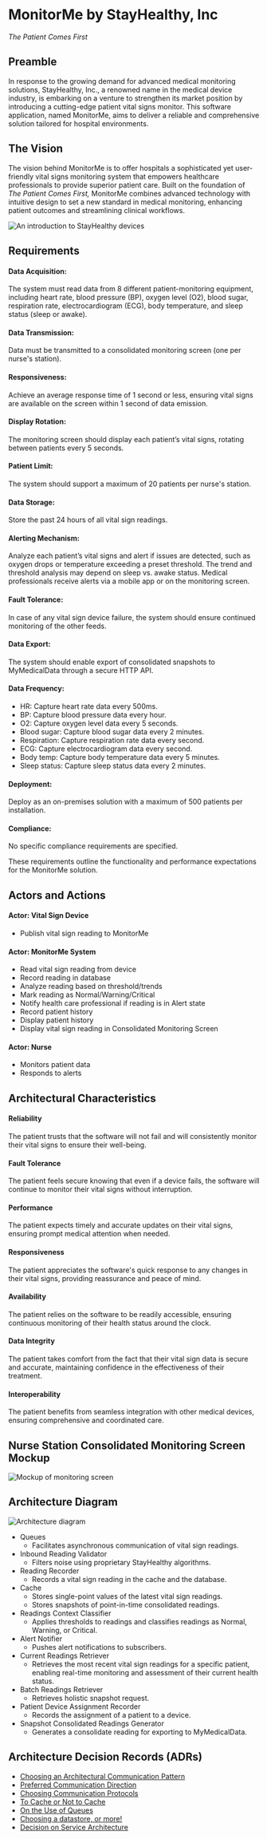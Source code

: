 # MonitorMe by StayHealthy, Inc

_The Patient Comes First_

## Preamble

In response to the growing demand for advanced medical monitoring solutions, StayHealthy, Inc., a renowned name in the medical device industry, is embarking on a venture to strengthen its market position by introducing a cutting-edge patient vital signs monitor. This software application, named MonitorMe, aims to deliver a reliable and comprehensive solution tailored for hospital environments.

## The Vision

The vision behind MonitorMe is to offer hospitals a sophisticated yet user-friendly vital signs monitoring system that empowers healthcare professionals to provide superior patient care. Built on the foundation of _The Patient Comes First,_ MonitorMe combines advanced technology with intuitive design to set a new standard in medical monitoring, enhancing patient outcomes and streamlining clinical workflows.

![An introduction to StayHealthy devices](/images/StayHealthy.jpg)

## Requirements

#### Data Acquisition:

The system must read data from 8 different patient-monitoring equipment, including heart rate, blood pressure (BP), oxygen level (O2), blood sugar, respiration rate, electrocardiogram (ECG), body temperature, and sleep status (sleep or awake).

#### Data Transmission:

Data must be transmitted to a consolidated monitoring screen (one per nurse's station).

#### Responsiveness:

Achieve an average response time of 1 second or less, ensuring vital signs are available on the screen within 1 second of data emission.

#### Display Rotation:

The monitoring screen should display each patient’s vital signs, rotating between patients every 5 seconds.

#### Patient Limit:

The system should support a maximum of 20 patients per nurse's station.

#### Data Storage:

Store the past 24 hours of all vital sign readings.

#### Alerting Mechanism:

Analyze each patient’s vital signs and alert if issues are detected, such as oxygen drops or temperature exceeding a preset threshold. The trend and threshold analysis may depend on sleep vs. awake status. Medical professionals receive alerts via a mobile app or on the monitoring screen.

#### Fault Tolerance:

In case of any vital sign device failure, the system should ensure continued monitoring of the other feeds.

#### Data Export:

The system should enable export of consolidated snapshots to MyMedicalData through a secure HTTP API.

#### Data Frequency:

- HR: Capture heart rate data every 500ms.
- BP: Capture blood pressure data every hour.
- O2: Capture oxygen level data every 5 seconds.
- Blood sugar: Capture blood sugar data every 2 minutes.
- Respiration: Capture respiration rate data every second.
- ECG: Capture electrocardiogram data every second.
- Body temp: Capture body temperature data every 5 minutes.
- Sleep status: Capture sleep status data every 2 minutes.

#### Deployment:

Deploy as an on-premises solution with a maximum of 500 patients per installation.

#### Compliance:

No specific compliance requirements are specified.

These requirements outline the functionality and performance expectations for the MonitorMe solution.

## Actors and Actions

#### Actor: Vital Sign Device

- Publish vital sign reading to MonitorMe

#### Actor: MonitorMe System

- Read vital sign reading from device
- Record reading in database
- Analyze reading based on threshold/trends
- Mark reading as Normal/Warning/Critical
- Notify health care professional if reading is in Alert state
- Record patient history
- Display patient history
- Display vital sign reading in Consolidated Monitoring Screen

#### Actor: Nurse

- Monitors patient data
- Responds to alerts

## Architectural Characteristics

#### Reliability

The patient trusts that the software will not fail and will consistently monitor their vital signs to ensure their well-being.

#### Fault Tolerance

The patient feels secure knowing that even if a device fails, the software will continue to monitor their vital signs without interruption.

#### Performance

The patient expects timely and accurate updates on their vital signs, ensuring prompt medical attention when needed.

#### Responsiveness

The patient appreciates the software's quick response to any changes in their vital signs, providing reassurance and peace of mind.

#### Availability

The patient relies on the software to be readily accessible, ensuring continuous monitoring of their health status around the clock.

#### Data Integrity

The patient takes comfort from the fact that their vital sign data is secure and accurate, maintaining confidence in the effectiveness of their treatment.

#### Interoperability

The patient benefits from seamless integration with other medical devices, ensuring comprehensive and coordinated care.

## Nurse Station Consolidated Monitoring Screen Mockup

![Mockup of monitoring screen](/images/Mockup.jpg)

## Architecture Diagram

![Architecture diagram](/images/ArchDiagram.jpg)

- Queues
  - Facilitates asynchronous communication of vital sign readings.
- Inbound Reading Validator
  - Filters noise using proprietary StayHealthy algorithms.
- Reading Recorder
  - Records a vital sign reading in the cache and the database.
- Cache
  - Stores single-point values of the latest vital sign readings.
  - Stores snapshots of point-in-time consolidated readings.
- Readings Context Classifier
  - Applies thresholds to readings and classifies readings as Normal, Warning, or Critical.
- Alert Notifier
  - Pushes alert notifications to subscribers.
- Current Readings Retriever
  - Retrieves the most recent vital sign readings for a specific patient, enabling real-time monitoring and assessment of their current health status.
- Batch Readings Retriever
  - Retrieves holistic snapshot request.
- Patient Device Assignment Recorder
  - Records the assignment of a patient to a device.
- Snapshot Consolidated Readings Generator
  - Generates a consolidate reading for exporting to MyMedicalData.

## Architecture Decision Records (ADRs)

- [Choosing an Architectural Communication Pattern](/ADRs/01-CommunicationPattern-UsingEventPubSub.md)
- [Preferred Communication Direction](/ADRs/02-CommunicationDirection-Push.md)
- [Choosing Communication Protocols](/ADRs/03-CommunicationProtocols-UNDECIDED.md)
- [To Cache or Not to Cache](/ADRs/04-Caching-Yes.md)
- [On the Use of Queues](/ADRs/05-Queuing-Yes.md)
- [Choosing a datastore, or more!](/ADRs/06-Datastores-UNDECIDED.md)
- [Decision on Service Architecture](/ADRs/07-ServiceSingularity-GenericService.md)
